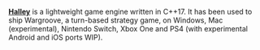 [**Halley**](https://github.com/amzeratul/halley) is a lightweight game engine written in C++17. It has been used to ship Wargroove, a turn-based strategy game, on Windows, Mac (experimental), Nintendo Switch, Xbox One and PS4 (with experimental Android and iOS ports WIP).